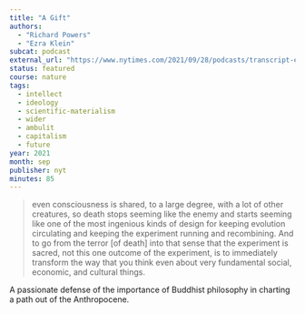 ```yaml
---
title: "A Gift"
authors:
  - "Richard Powers"
  - "Ezra Klein"
subcat: podcast
external_url: "https://www.nytimes.com/2021/09/28/podcasts/transcript-ezra-klein-interviews-richard-powers.html"
status: featured
course: nature
tags:
  - intellect
  - ideology
  - scientific-materialism
  - wider
  - ambulit
  - capitalism
  - future
year: 2021
month: sep
publisher: nyt
minutes: 85
---
```


> even consciousness is shared, to a large degree, with a lot of other creatures, so death stops seeming like the enemy and starts seeming like one of the most ingenious kinds of design for keeping evolution circulating and keeping the experiment running and recombining.
And to go from the terror [of death] into that sense that the experiment is sacred, not this one outcome of the experiment, is to immediately transform the way that you think even about very fundamental social, economic, and cultural things. 

A passionate defense of the importance of Buddhist philosophy in charting a path out of the Anthropocene.
